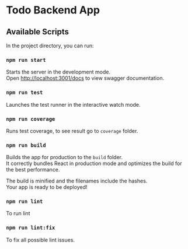 # Todo Backend App

## Available Scripts

In the project directory, you can run:

### `npm run start`

Starts the server in the development mode.\
Open [http://localhost:3001/docs](http://localhost:3001/docs) to view swagger documentation.

### `npm run test`

Launches the test runner in the interactive watch mode.

### `npm run coverage`

Runs test coverage, to see result go to `coverage` folder.

### `npm run build`

Builds the app for production to the `build` folder.\
It correctly bundles React in production mode and optimizes the build for the best performance.

The build is minified and the filenames include the hashes.\
Your app is ready to be deployed!

### `npm run lint`

To run lint

### `npm run lint:fix`

To fix all possible lint issues.
